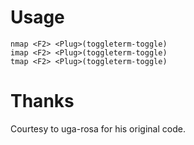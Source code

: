 # Usage
```vim
nmap <F2> <Plug>(toggleterm-toggle)
imap <F2> <Plug>(toggleterm-toggle)
tmap <F2> <Plug>(toggleterm-toggle)
```


# Thanks
Courtesy to uga-rosa for his original code.

